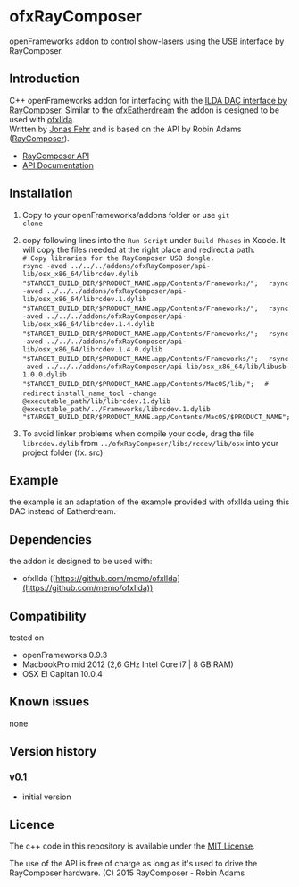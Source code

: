 # ofxRayComposer
openFrameworks addon to control show-lasers using the USB interface by RayComposer.


Introduction
------------
C++ openFrameworks addon for interfacing with the <a href="http://www.raycomposer.de/en/ilda-dac-interfaces/raycomposer-usb/">ILDA DAC interface by RayComposer</a>. Similar to the [ofxEatherdream](https://github.com/memo/ofxEtherdream) the addon is designed to be used with [ofxIlda](https://github.com/memo/ofxIlda).  
Written by [Jonas Fehr](www.jonasfehr.ch) and is based on the API by Robin Adams ([RayComposer](http://www.raycomposer.de/)).

- <a href = "https://github.com/RayComposer/raycomposer-api">RayComposer API</a>
- <a href = "http://www.raycomposer.de/apidoc/index.html">API Documentation</a>

Installation
------------
1. Copy to your openFrameworks/addons folder or use <code>git clone</code>

2. copy following lines into the <code>Run Script</code> under <code>Build Phases</code> in Xcode. It will copy the files needed at the right place and redirect a path.  
`# Copy libraries for the RayComposer USB dongle.`  
`rsync -aved ../../../addons/ofxRayComposer/api-lib/osx_x86_64/librcdev.dylib "$TARGET_BUILD_DIR/$PRODUCT_NAME.app/Contents/Frameworks/";  `
`rsync -aved ../../../addons/ofxRayComposer/api-lib/osx_x86_64/librcdev.1.dylib "$TARGET_BUILD_DIR/$PRODUCT_NAME.app/Contents/Frameworks/";  `
`rsync -aved ../../../addons/ofxRayComposer/api-lib/osx_x86_64/librcdev.1.4.dylib "$TARGET_BUILD_DIR/$PRODUCT_NAME.app/Contents/Frameworks/";  `
`rsync -aved ../../../addons/ofxRayComposer/api-lib/osx_x86_64/librcdev.1.4.0.dylib "$TARGET_BUILD_DIR/$PRODUCT_NAME.app/Contents/Frameworks/";  `
`rsync -aved ../../../addons/ofxRayComposer/api-lib/osx_x86_64/lib/libusb-1.0.0.dylib "$TARGET_BUILD_DIR/$PRODUCT_NAME.app/Contents/MacOS/lib/";  `
`# redirect` 
`install_name_tool -change @executable_path/lib/librcdev.1.dylib @executable_path/../Frameworks/librcdev.1.dylib "$TARGET_BUILD_DIR/$PRODUCT_NAME.app/Contents/MacOS/$PRODUCT_NAME";`
3. To avoid linker problems when compile your code, drag the file <code>librcdev.dylib</code> from <code>../ofxRayComposer/libs/rcdev/lib/osx</code> into your project folder (fx. src)

Example
------------
the example is an adaptation of the example provided with ofxIlda using this DAC instead of Eatherdream.

Dependencies
------------
the addon is designed to be used with:

- ofxIlda ([https://github.com/memo/ofxIlda](https://github.com/memo/ofxIlda))

Compatibility
------------
tested on  
- openFrameworks 0.9.3  
- MacbookPro mid 2012 (2,6 GHz Intel Core i7 | 8 GB RAM)  
- OSX El Capitan 10.0.4  
  
Known issues
------------
none

Version history
------------

### v0.1
- initial version

Licence
-------
The c++ code in this repository is available under the [MIT License](https://en.wikipedia.org/wiki/MIT_License).

The use of the API is free of charge as long as it's used to drive the RayComposer hardware. (C) 2015 RayComposer - Robin Adams

